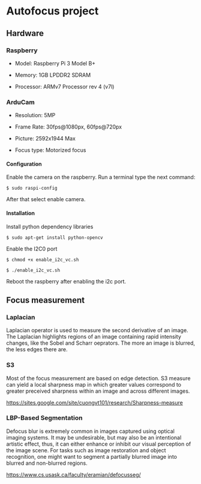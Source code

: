# Autofocus project

## Hardware

### Raspberry

- Model: Raspberry Pi 3 Model B+

- Memory: 1GB LPDDR2 SDRAM

- Processor: ARMv7 Processor rev 4 (v7l)

### ArduCam

- Resolution: 5MP

- Frame Rate: 30fps@1080px, 60fps@720px

- Picture: 2592x1944 Max

- Focus type: Motorized focus

#### Configuration

Enable the camera on the raspberry. Run a terminal type the next command:

    $ sudo raspi-config

After that select enable camera.

#### Installation

Install python dependency libraries
    
    $ sudo apt-get install python-opencv

Enable the I2C0 port
    
    $ chmod +x enable_i2c_vc.sh
    
    $ ./enable_i2c_vc.sh

Reboot the raspberry after enabling the i2c port.


## Focus measurement

### Laplacian

Laplacian operator is used to measure the second derivative of an image. The Laplacian highlights regions of an image containing rapid intensity changes, like the Sobel and Scharr oeprators. The more an image is blurred, the less edges there are.


### S3

Most of the focus measurement are based on edge detection.
S3 measure can yield a local sharpness map in which greater values correspond to greater preceived sharpness within an image and across different images.

https://sites.google.com/site/cuongvt101/research/Sharpness-measure

### LBP-Based Segmentation

Defocus blur is extremely common in images captured using optical imaging systems. It may be undesirable, but may also be an intentional artistic effect, thus, it can either enhance or inhibit our visual perception of the image scene. For tasks such as image restoration and object recognition, one might want to segment a partially blurred image into blurred and non-blurred regions.

https://www.cs.usask.ca/faculty/eramian/defocusseg/